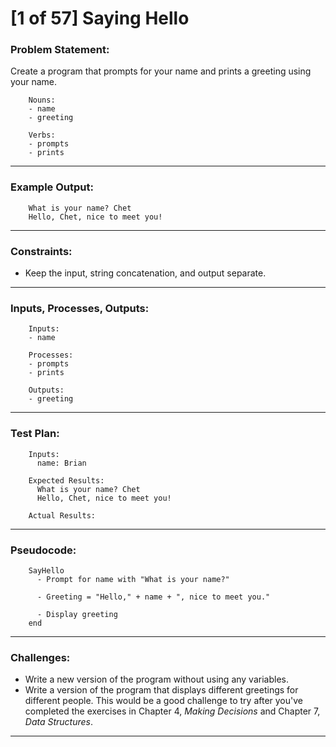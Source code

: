 # [1 of 57] Saying Hello

### Problem Statement:

Create a program that prompts for your name and prints a greeting using your name.

        Nouns:
        - name
        - greeting
        
        Verbs:
        - prompts
        - prints

---
### Example Output:

        What is your name? Chet
        Hello, Chet, nice to meet you!

---
### Constraints:

* Keep the input, string concatenation, and output separate.

---
### Inputs, Processes, Outputs:

        Inputs:
        - name
          
        Processes:
        - prompts
        - prints
          
        Outputs:
        - greeting

---
### Test Plan:

        Inputs:
          name: Brian
          
        Expected Results:
          What is your name? Chet
          Hello, Chet, nice to meet you!
          
        Actual Results:
        
---
### Pseudocode:

        SayHello
          - Prompt for name with "What is your name?"
          
          - Greeting = "Hello," + name + ", nice to meet you."
          
          - Display greeting
        end

---
### Challenges:

* Write a new version of the program without using any variables.
* Write a version of the program that displays different greetings for different people. This would be a good challenge to try after you've completed the exercises in Chapter 4, _Making Decisions_ and Chapter 7, _Data Structures_.
---
